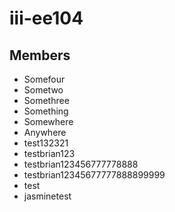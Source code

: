 # iii-ee104

## Members
* Somefour
* Sometwo
* Somethree
* Something
* Somewhere
* Anywhere
* test132321
* testbrian123
* testbrian123456777778888
* testbrian12345677777888899999
* test
* jasminetest


